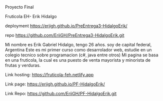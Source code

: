 Proyecto Final

Fruticola EH- Erik Hidalgo

deployment https://eriigh.github.io/PreEntrega3-HidalgoErik/

repo https://github.com/EriiGH/PreEntrega3-HidalgoErik.git

Mi nombre es Erik Gabriel Hidalgo, tengo 26 años. soy de capital federal, Argentina
Este es mi primer curso como desarrolador web, estudie en un colegio tecnico sobre programacion (c#, java entre otros)
Mi pagina se basa en una fruticola, la cual es una puesto de venta mayorista y minorista de frutas y verduras.

Link hosting: https://fruticola-feh.netlify.app

Link page: https://eriigh.github.io/PF-HidalgoErik/

Link Repo: https://github.com/EriiGH/PF-HidalgoErik.git